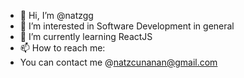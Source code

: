 - 👋 Hi, I’m @natzgg
- 👀 I’m interested in Software Development in general
- 🌱 I’m currently learning ReactJS
- 📫 How to reach me:
- You can contact me @natzcunanan@gmail.com

<!---
natzgg/natzgg is a ✨ special ✨ repository because its `README.md` (this file) appears on your GitHub profile.
You can click the Preview link to take a look at your changes.
--->
